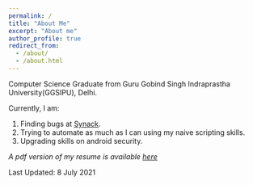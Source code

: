 ```yaml
---
permalink: /
title: "About Me"
excerpt: "About me"
author_profile: true
redirect_from: 
  - /about/
  - /about.html
---
```


Computer Science Graduate from Guru Gobind Singh Indraprastha University(GGSIPU), Delhi. 

Currently, I am:
1. Finding bugs at [Synack](https://www.synack.com/red-team/). 
2. Trying to automate as much as I can using my naive scripting skills.
3. Upgrading skills on android security. 

*A pdf version of my resume is available [here](https://drive.google.com/file/d/1xa3mQJCAR20kkumFNfBVOkOHyHLYIPV_/view?usp=sharing)*

Last Updated: 8 July 2021
